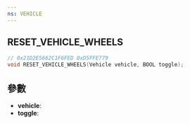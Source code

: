 ```yaml
---
ns: VEHICLE
---
```

## RESET_VEHICLE_WHEELS

```c
// 0x21D2E5662C1F6FED 0xD5FFE779
void RESET_VEHICLE_WHEELS(Vehicle vehicle, BOOL toggle);
```


## 參數
* **vehicle**: 
* **toggle**: 

